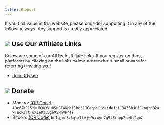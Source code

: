 ```yaml
---
title: Support
---
```


If you find value in this website, please consider supporting it in any of the
following ways. Any support is greatly appreciated.


## ![](/img/misc/handshake.png) Use Our Affiliate Links

Below are some of our AltTech affiliate links. If you register on those
platforms by clicking on the links below, we receive a small reward for
referring / inviting you!

* [Join Odysee](https://odysee.com/$/invite/@BigTech.fail:9)


## ![](/icons/support.png) Donate

* <span style="user-select: none;">Monero: [(QR Code)](/xmr-qr.png) <code class="easy-select">48c67XF15rNHD3KXVHh5aGFWNMn1JhcZ1JCaqMhCioeidaigiE3433bJU1JknQrpB2AwThoMZrtTuK1nRJ35geV5HnVHneY</code></span>
* <span style="user-select: none;">Bitcoin: [(QR Code)](/btc-qr.png) <code class="easy-select">bc1qjmn3u6qlxftvjw9ecxyn7g9t8rapp2ue6l2gn7</code></span>
